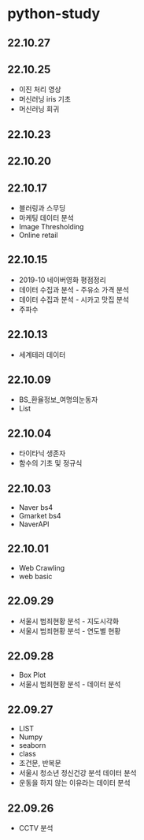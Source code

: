 # python-study
## 22.10.27
## 22.10.25
- 이진 처리 영상
- 머신러닝 iris 기초
- 머신러닝 회귀
## 22.10.23
## 22.10.20
## 22.10.17
- 블러링과 스무딩
- 마케팅 데이터 분석
- Image Thresholding
- Online retail
## 22.10.15
- 2019-10 네이버영화 평점정리
- 데이터 수집과 분석 - 주유소 가격 분석
- 데이터 수집과 분석 - 시카고 맛집 분석
- 주파수
## 22.10.13
- 세계테러 데이터
## 22.10.09
- BS_환율정보_여명의눈동자
- List
## 22.10.04
- 타이타닉 생존자
- 함수의 기초 및 정규식
## 22.10.03
- Naver bs4
- Gmarket bs4
- NaverAPI
## 22.10.01
- Web Crawling
- web basic
## 22.09.29
- 서울시 범죄현황 분석 - 지도시각화
- 서울시 범죄현황 분석 - 연도별 현황
## 22.09.28
- Box Plot
- 서울시 범죄현황 분석 - 데이터 분석
## 22.09.27 
- LIST
- Numpy
- seaborn
- class
- 조건문, 반복문
- 서울시 청소년 정신건강 분석 데이터 분석
- 운동을 하지 않는 이유라는 데이터 분석
## 22.09.26 
- CCTV 분석

